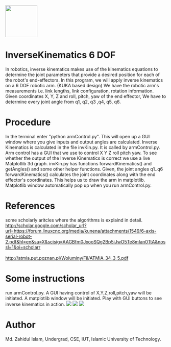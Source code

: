 <img src="https://github.com/Zedd1558/Inverse-Kinematics-6-DOF-for-ERC-2019/blob/master/roboticArm.png"  width="100" height="100" />

# InverseKinematics 6 DOF 
In robotics, inverse kinematics makes use of the kinematics equations to determine the joint parameters that provide a desired position for each of the robot's end-effectors. In this program, we will apply inverse kinematics on a 6 DOF robotic arm. (KUKA based design)
We have the robotic arm's measurements i.e. link lengths, link configuration, rotation information. Given coordinates X, Y, Z and roll, pitch, yaw of the end effector, We have to determine every joint angle from q1, q2, q3 ,q4, q5, q6.
# Procedure
In the terminal enter "python armControl.py". This will open up a GUI window where you give inputs and output angles are calculated.
Inverse Kinematics is calculated in the file invKin.py. It is called by armControl.py. Arm control has a GUI that we use to control X Y Z roll pitch yaw. To see whether the output of the Inverse Kinematics is correct we use a live Matplotlib 3d graph. invKin.py has functions forwardKinematics() and getAngles() and some other helper functions. Given, the joint angles q1..q6 forwardKinematics() calculates the joint coordinates along with the end effector's coordinates. This helps us to draw the arm in matplotlib. Matplotlib window automatically pop up when you run armControl.py.
# References 
some scholarly aritcles where the algorithms is explaind in detail.\
http://scholar.google.com/scholar_url?url=https://forum.linuxcnc.org/media/kunena/attachments/1549/6-axis-serial-robot-2.pdf&hl=en&sa=X&scisig=AAGBfm0JxooSQg2Bp5iJwO5Te8mIan0TtA&nossl=1&oi=scholarr \
\
http://atmia.put.poznan.pl/Woluminy/Fil/ATMiA_34_3_5.pdf
# Some instructions
run armControl.py. A GUI having control of X,Y,Z,roll,pitch,yaw will be initiated. A matplotlib window will be initiated. Play with GUI buttons to see inverse kinematics in action.
![](https://github.com/Zedd1558/Inverse-Kinematics-6-DOF-for-ERC-2019/blob/master/Screenshot%20(55).png)
![](https://github.com/Zedd1558/Inverse-Kinematics-6-DOF-for-ERC-2019/blob/master/Screenshot%20(54).png)
![](https://github.com/Zedd1558/Inverse-Kinematics-6-DOF-for-ERC-2019/blob/master/Screenshot%20(53).png)
# Author 
Md. Zahidul Islam,
Undergrad, CSE, IUT,
Islamic University of Technology. 
